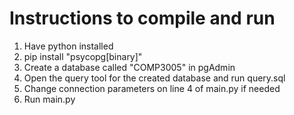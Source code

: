 # Instructions to compile and run
1. Have python installed
2. pip install "psycopg[binary]"
3. Create a database called "COMP3005" in pgAdmin
4. Open the query tool for the created database and run query.sql
5. Change connection parameters on line 4 of main.py if needed
6. Run main.py
